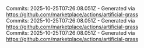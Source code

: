 Commits: 2025-10-25T07:26:08.051Z - Generated via https://github.com/marketplace/actions/artificial-grass
<br>
Commits: 2025-10-25T07:26:08.051Z - Generated via https://github.com/marketplace/actions/artificial-grass
<br>
Commits: 2025-10-25T07:26:08.051Z - Generated via https://github.com/marketplace/actions/artificial-grass
<br>
